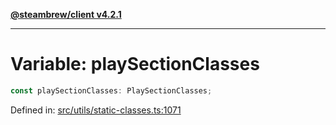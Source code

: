 [**@steambrew/client v4.2.1**](../README.md)

***

# Variable: playSectionClasses

```ts
const playSectionClasses: PlaySectionClasses;
```

Defined in: [src/utils/static-classes.ts:1071](https://github.com/shdwmtr/plugutil/blob/b52230e3bd417b9353d983856323dee8a90c4f70/client/src/utils/static-classes.ts#L1071)
